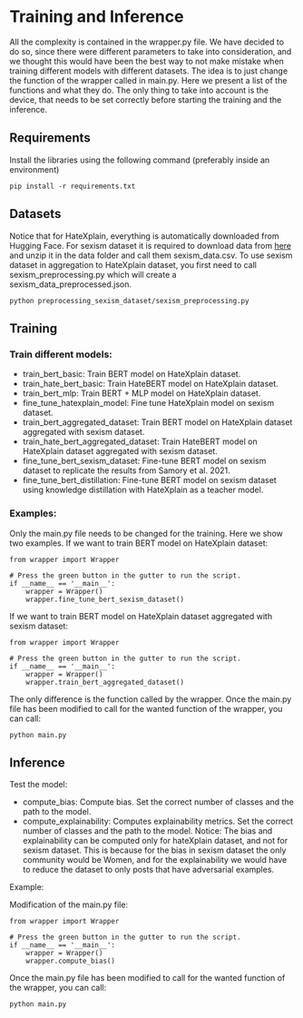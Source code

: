 # Training and Inference

All the complexity is contained in the wrapper.py file. We have decided to do so, since there were different parameters to take into consideration, and we thought this would have been the best way to not make mistake when training different models with different datasets.
The idea is to just change the function of the wrapper called in main.py.
Here we present a list of the functions and what they do.
The only thing to take into account is the device, that needs to be set correctly before starting the training and the inference.

## Requirements
Install the libraries using the following command (preferably inside an environment)
~~~
pip install -r requirements.txt
~~~

## Datasets

Notice that for HateXplain, everything is automatically downloaded from Hugging Face.
For sexism dataset it is required to download data from [here](https://doi.org/10.7802/2251) and unzip it in the data folder and call them sexism_data.csv.
To use sexism dataset in aggregation to HateXplain dataset, you first need to call sexism_preprocessing.py which will create a sexism_data_preprocessed.json.
~~~
python preprocessing_sexism_dataset/sexism_preprocessing.py                    
~~~

## Training

### Train different models:
- train_bert_basic: Train BERT model on HateXplain dataset.
- train_hate_bert_basic: Train HateBERT model on HateXplain dataset.
- train_bert_mlp: Train BERT + MLP model on HateXplain dataset.
- fine_tune_hatexplain_model: Fine tune HateXplain model on sexism dataset.
- train_bert_aggregated_dataset: Train BERT model on HateXplain dataset aggregated with sexism dataset.
- train_hate_bert_aggregated_dataset: Train HateBERT model on HateXplain dataset aggregated with sexism dataset.
- fine_tune_bert_sexism_dataset: Fine-tune BERT model on sexism dataset to replicate the results from Samory et al. 2021.
- fine_tune_bert_distillation: Fine-tune BERT model on sexism dataset using knowledge distillation with HateXplain as a teacher model.

### Examples:
Only the main.py file needs to be changed for the training. Here we show two examples.
If we want to train BERT model on HateXplain dataset:
~~~
from wrapper import Wrapper

# Press the green button in the gutter to run the script.
if __name__ == '__main__':
    wrapper = Wrapper()
    wrapper.fine_tune_bert_sexism_dataset()
~~~

If we want to train BERT model on HateXplain dataset aggregated with sexism dataset:
~~~
from wrapper import Wrapper

# Press the green button in the gutter to run the script.
if __name__ == '__main__':
    wrapper = Wrapper()
    wrapper.train_bert_aggregated_dataset()
~~~
The only difference is the function called by the wrapper.
Once the main.py file has been modified to call for the wanted function of the wrapper, you can call:
~~~
python main.py                           
~~~

## Inference

Test the model:
- compute_bias: Compute bias. Set the correct number of classes and the path to the model.
- compute_explainability: Computes explainability metrics. Set the correct number of classes and the path to the model.
Notice: The bias and explainability can be computed only for hateXplain dataset, and not for sexism dataset.
This is because for the bias in sexism dataset the only community would be Women, and for the explainability we would have to reduce the dataset to only posts that have adversarial examples.

Example:

Modification of the main.py file:
~~~
from wrapper import Wrapper

# Press the green button in the gutter to run the script.
if __name__ == '__main__':
    wrapper = Wrapper()
    wrapper.compute_bias()
~~~

Once the main.py file has been modified to call for the wanted function of the wrapper, you can call:
~~~
python main.py                           
~~~

